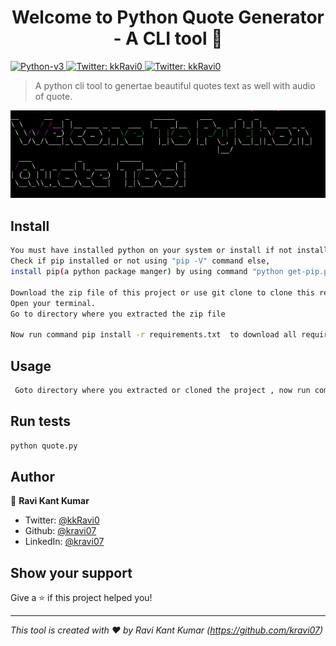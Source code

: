 <h1 align="center">Welcome to Python Quote Generator - A CLI tool 👋</h1>
<p>
  <a href="python.org" target="_blank">
    <img alt="Python-v3" src="https://img.shields.io/badge/Python-v3-green"/>
  </a>
  <a href="https://twitter.com/kRavi0" target="_blank">
    <img alt="Twitter: kkRavi0" src="https://img.shields.io/twitter/follow/kRavi0.svg?style=social" />
  </a>
  <a href="https://twitter.com/kRavi0" target="_blank">
    <img alt="Twitter: kkRavi0" src="https://img.shields.io/badge/LinkedIn-kravi07-blue" />
  </a>
</p>

>  A python  cli tool to genertae beautiful  quotes text as well with audio of quote.

![logo](logo.jpeg)
## Install

```sh
You must have installed python on your system or install if not installed .  
Check if pip installed or not using "pip -V" command else,
install pip(a python package manger) by using command "python get-pip.py".

Download the zip file of this project or use git clone to clone this repositry on your system.
Open your terminal. 
Go to directory where you extracted the zip file
   
Now run command pip install -r requirements.txt  to download all required package for this tool.
```

## Usage

```sh
 Goto directory where you extracted or cloned the project , now run command  python quote.py 
```

## Run tests

```sh
python quote.py
```

## Author

👤 **Ravi Kant Kumar**

* Twitter: [@kkRavi0](https://twitter.com/kRavi0)
* Github: [@kravi07](https://github.com/kravi07)
* LinkedIn: [@kravi07](https://linkedin.com/in/kravi07)

## Show your support

Give a ⭐️ if this project helped you!

***
_This tool is created  with ❤️ by Ravi Kant Kumar (https://github.com/kravi07)_